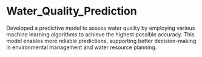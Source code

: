 # Water_Quality_Prediction
Developed a predictive model to assess water quality by employing various machine learning algorithms to achieve the highest possible accuracy. This model enables more reliable predictions, supporting better decision-making in environmental management and water resource planning.
